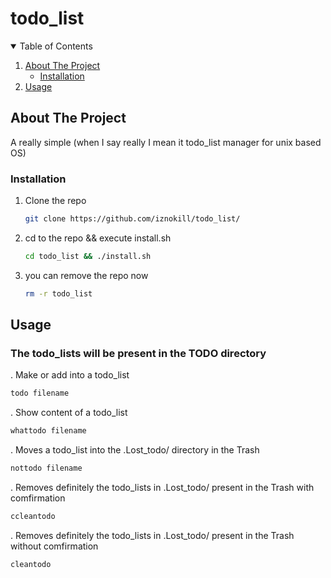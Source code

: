 # todo_list

<!-- TABLE OF CONTENTS -->
<details open="open">
  <summary>Table of Contents</summary>
  <ol>
    <li>
      <a href="#about-the-project">About The Project</a>
      <ul>
        <li><a href="#installation">Installation</a></li>
      </ul>
    </li>
    <li><a href="#usage">Usage</a></li>
</details>

<!-- ABOUT THE PROJECT -->
## About The Project

A really simple (when I say really I mean it todo_list manager for unix based OS)

### Installation
1. Clone the repo
   ```sh
   git clone https://github.com/iznokill/todo_list/
   ```
2. cd to the repo && execute install.sh
   ```sh
   cd todo_list && ./install.sh
   ```
   
3. you can remove the repo now
   ```sh
   rm -r todo_list
   ```
## Usage

### The todo_lists will be present in the TODO directory

. Make or add into a todo_list
   ```sh
   todo filename
   ```
. Show content of a todo_list
   ```sh
   whattodo filename
   ```
. Moves a todo_list into the .Lost_todo/ directory in the Trash
   ```sh
   nottodo filename
   ```
. Removes definitely the todo_lists in .Lost_todo/ present in the Trash with comfirmation
   ```sh
   ccleantodo
   ```
. Removes definitely the todo_lists in .Lost_todo/ present in the Trash without comfirmation
   ```sh
   cleantodo
   ```






